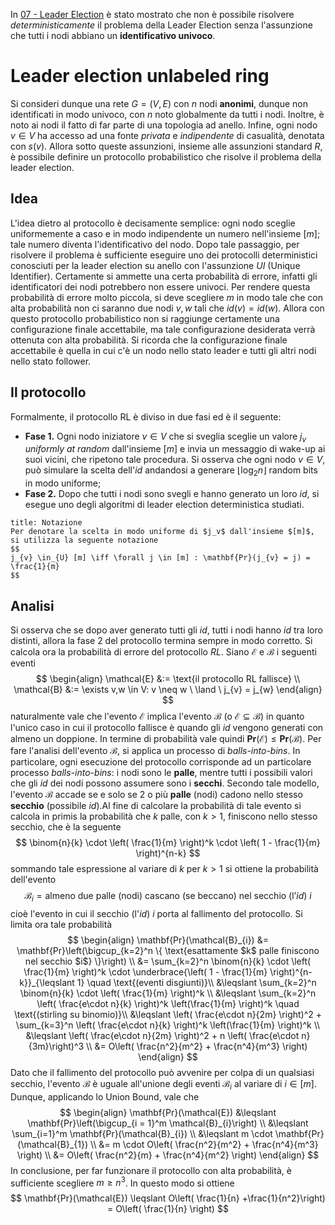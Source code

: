 In [07 - Leader Election](07%20-%20Leader%20Election.md) è stato mostrato che non è possibile risolvere *deterministicamente* il problema della Leader Election senza l'assunzione che tutti i nodi abbiano un **identificativo univoco**.
# Leader election unlabeled ring
Si consideri dunque una rete $G=(V,E)$ con $n$ nodi **anonimi**, dunque non identificati in modo univoco, con $n$ noto globalmente da tutti i nodi. Inoltre, è noto ai nodi il fatto di far parte di una topologia ad anello. Infine, ogni nodo $v \in V$ ha accesso ad una fonte *privata* e *indipendente* di casualità, denotata con $s(v)$.
Allora sotto queste assunzioni, insieme alle assunzioni standard $R$, è possibile definire un protocollo probabilistico che risolve il problema della leader election.
## Idea
L'idea dietro al protocollo è decisamente semplice: ogni nodo sceglie uniformemente a caso e in modo indipendente un numero nell'insieme $[m]$; tale numero diventa l'identificativo del nodo. Dopo tale passaggio, per risolvere il problema è sufficiente eseguire uno dei protocolli deterministici conosciuti per la leader election su anello con l'assunzione $UI$ (Unique Identifier).
Certamente si ammette una certa probabilità di errore, infatti gli identificatori dei nodi potrebbero non essere univoci. Per rendere questa probabilità di errore molto piccola, si deve scegliere $m$ in modo tale che con alta probabilità non ci saranno due nodi $v,w$ tali che $id(v) = id(w)$. Allora con questo protocollo probabilistico non si raggiunge certamente una configurazione finale accettabile, ma tale configurazione desiderata verrà ottenuta con alta probabilità. Si ricorda che la configurazione finale accettabile è quella in cui c'è un nodo nello stato leader e tutti gli altri nodi nello stato follower.
## Il protocollo
Formalmente, il protocollo $\text{RL}$ è diviso in due fasi ed è il seguente:
- **Fase 1.** Ogni nodo iniziatore $v \in V$ che si sveglia sceglie un valore $j_v$ *uniformly at random* dall'insieme $[m]$ e invia un messaggio di wake-up ai suoi vicini, che ripetono tale procedura. Si osserva che ogni nodo $v \in V$, può simulare la scelta dell'$id$ andandosi a generare $\lfloor\log_{2}n\rfloor$ random bits in modo uniforme;
- **Fase 2.** Dopo che tutti i nodi sono svegli e hanno generato un loro $id$, si esegue uno degli algoritmi di leader election deterministica studiati.

```ad-note
title: Notazione
Per denotare la scelta in modo uniforme di $j_v$ dall'insieme $[m]$, si utilizza la seguente notazione
$$
j_{v} \in_{U} [m] \iff \forall j \in [m] : \mathbf{Pr}(j_{v} = j) = \frac{1}{m}
$$
```

## Analisi
Si osserva che se dopo aver generato tutti gli $id$, tutti i nodi hanno $id$ tra loro distinti, allora la fase 2 del protocollo termina sempre in modo corretto.
Si calcola ora la probabilità di errore del protocollo $RL$. Siano $\mathcal{E}$ e $\mathcal{B}$ i seguenti eventi
$$
\begin{align}
\mathcal{E} &:= \text{il protocollo RL fallisce} \\
\mathcal{B} &:= \exists v,w \in V: v \neq w \ \land \ j_{v} = j_{w}
\end{align}
$$
naturalmente vale che l'evento $\mathcal{E}$ implica l'evento $\mathcal{B}$ (o $\mathcal{E}\subseteq\mathcal{B}$) in quanto l'unico caso in cui il protocollo fallisce è quando gli $id$ vengono generati con almeno un doppione. In termine di probabilità vale quindi $\mathbf{Pr}(\mathcal{E}) \leqslant\mathbf{Pr}(\mathcal{B})$.
Per fare l'analisi dell'evento $\mathcal{B}$, si applica un processo di *balls-into-bins*. In particolare, ogni esecuzione del protocollo corrisponde ad un particolare processo *balls-into-bins*: i nodi sono le **palle**, mentre tutti i possibili valori che gli $id$ dei nodi possono assumere sono i **secchi**. Secondo tale modello, l'evento $\mathcal{B}$ accade se e solo se 2 o più **palle** (nodi) cadono nello stesso **secchio** (possibile $id$).Al fine di calcolare la probabilità di tale evento si calcola in primis la probabilità che $k$ palle, con $k>1$, finiscono nello stesso secchio, che è la seguente
$$
\binom{n}{k} \cdot \left( \frac{1}{m} \right)^k \cdot \left( 1 - \frac{1}{m} \right)^{n-k}
$$
sommando tale espressione al variare di $k$ per $k>1$ si ottiene la probabilità dell'evento
$$
\mathcal{B}_i = \text{almeno due palle (nodi) cascano (se beccano) nel secchio (l'$id$) $i$}
$$
cioè l'evento in cui il secchio (l'$id$) $i$ porta al fallimento del protocollo. Si limita ora tale probabilità
$$
\begin{align}
\mathbf{Pr}(\mathcal{B}_{i}) &= \mathbf{Pr}\left(\bigcup_{k=2}^n \{ \text{esattamente $k$ palle finiscono nel secchio $i$} \}\right)   \\
&= \sum_{k=2}^n \binom{n}{k} \cdot \left( \frac{1}{m} \right)^k \cdot \underbrace{\left( 1 - \frac{1}{m} \right)^{n-k}}_{\leqslant 1} \quad \text{(eventi disgiunti)}\\
&\leqslant \sum_{k=2}^n \binom{n}{k} \cdot \left( \frac{1}{m} \right)^k \\
&\leqslant \sum_{k=2}^n \left( \frac{e\cdot n}{k} \right)^k \left(\frac{1}{m} \right)^k \quad \text{(stirling su binomio)}\\
&\leqslant \left( \frac{e\cdot n}{2m} \right)^2 + \sum_{k=3}^n \left( \frac{e\cdot n}{k} \right)^k \left(\frac{1}{m} \right)^k \\
&\leqslant \left( \frac{e\cdot n}{2m} \right)^2 + n \left( \frac{e\cdot n}{3m}\right)^3 \\
&= O\left( \frac{n^2}{m^2} + \frac{n^4}{m^3} \right)
\end{align}
$$
Dato che il fallimento del protocollo può avvenire per colpa di un qualsiasi secchio, l'evento $\mathcal{B}$ è uguale all'unione degli eventi $\mathcal{B}_{i}$ al variare di $i \in [m]$. Dunque, applicando lo Union Bound, vale che
$$
\begin{align}
\mathbf{Pr}(\mathcal{E}) &\leqslant  \mathbf{Pr}\left(\bigcup_{i = 1}^m \mathcal{B}_{i}\right)  \\
&\leqslant \sum_{i=1}^m \mathbf{Pr}(\mathcal{B}_{i}) \\
&\leqslant m \cdot \mathbf{Pr}(\mathcal{B}_{1}) \\
&=  m \cdot O\left( \frac{n^2}{m^2} + \frac{n^4}{m^3} \right) \\
&= O\left( \frac{n^2}{m} + \frac{n^4}{m^2} \right)
\end{align}
$$
In conclusione, per far funzionare il protocollo con alta probabilità, è sufficiente scegliere $m\geqslant n^3$. In questo modo si ottiene
$$
\mathbf{Pr}(\mathcal{E}) \leqslant O\left( \frac{1}{n} +\frac{1}{n^2}\right)  = O\left( \frac{1}{n} \right)
$$
